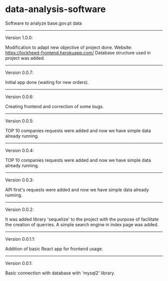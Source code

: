 # data-analysis-software
Software to analyze base.gov.pt data

-----------------------------------------------
Version 1.0.0:

Modification to adapt new objective of project done.
Website: https://lockheed-frontend.herokuapp.com/
Database structure used in project was added.

-----------------------------------------------
Version 0.0.7:

Initial app done (waiting for new orders).

-----------------------------------------------
Version 0.0.6:

Creating frontend and correction of some bugs.

-----------------------------------------------
Version 0.0.5:

TOP 10 companies requests were added and now we have simple data already running.

-----------------------------------------------
Version 0.0.4:

TOP 10 companies requests were added and now we have simple data already running.

-----------------------------------------------
Version 0.0.3:

API first's requests were added and now we have simple data already running.

-----------------------------------------------
Version 0.0.2:

It was added library 'sequelize' to the project with the purpose of facilitate the creation of querries.
A simple search engine in index page was added.

-----------------------------------------------
Version 0.0.1.1:

Addition of basic React app for frontend usage.

-----------------------------------------------
Version 0.0.1:

Basic connection with database with 'mysql2' library.

